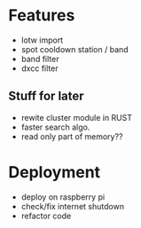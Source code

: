 Features
========
- lotw import
- spot cooldown station / band
- band filter
- dxcc filter

Stuff for later
---------------
- rewite cluster module in RUST
- faster search algo. 
- read only part of memory??

Deployment
==========
- deploy on raspberry pi
- check/fix internet shutdown
- refactor code
